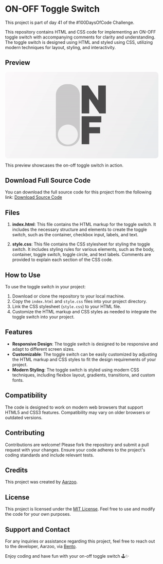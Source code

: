 # ON-OFF Toggle Switch

This project is part of day 41 of the #100DaysOfCode Challenge.

This repository contains HTML and CSS code for implementing an ON-OFF toggle switch with accompanying comments for clarity and understanding. The toggle switch is designed using HTML and styled using CSS, utilizing modern techniques for layout, styling, and interactivity.

## Preview

<div style="display: flex; align-items: center; justify-content: center; width: 100%; border-radius: 0.6rem;">
    <img src="preview.gif" alt="preview GIF" width="100%" height="100%" style="overflow: none; border-radius: inherit;"/>
</div>

This preview showcases the on-off toggle switch in action.

## Download Full Source Code

You can download the full source code for this project from the following link: [Download Source Code](https://t.me/CodeWithAarzoo)

## Files

1. **index.html**: This file contains the HTML markup for the toggle switch. It includes the necessary structure and elements to create the toggle switch, such as the container, checkbox input, labels, and text.

2. **style.css**: This file contains the CSS stylesheet for styling the toggle switch. It includes styling rules for various elements, such as the body, container, toggle switch, toggle circle, and text labels. Comments are provided to explain each section of the CSS code.

## How to Use

To use the toggle switch in your project:

1. Download or clone the repository to your local machine.
2. Copy the `index.html` and `style.css` files into your project directory.
3. Link the CSS stylesheet (`style.css`) to your HTML file.
4. Customize the HTML markup and CSS styles as needed to integrate the toggle switch into your project.

## Features

- **Responsive Design**: The toggle switch is designed to be responsive and adapt to different screen sizes.
- **Customizable**: The toggle switch can be easily customized by adjusting the HTML markup and CSS styles to fit the design requirements of your project.
- **Modern Styling**: The toggle switch is styled using modern CSS techniques, including flexbox layout, gradients, transitions, and custom fonts.

## Compatibility

The code is designed to work on modern web browsers that support HTML5 and CSS3 features. Compatibility may vary on older browsers or outdated versions.

## Contributing

Contributions are welcome! Please fork the repository and submit a pull request with your changes. Ensure your code adheres to the project's coding standards and include relevant tests.

## Credits

This project was created by [Aarzoo](https://x.com/withaarzoo).

## License

This project is licensed under the [MIT License](LICENSE). Feel free to use and modify the code for your own purposes.

## Support and Contact

For any inquiries or assistance regarding this project, feel free to reach out to the developer, Aarzoo, via [Bento](https://bento.me/withaarzoo).

Enjoy coding and have fun with your on-off toggle switch 🕹️✨
